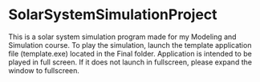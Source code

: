 # SolarSystemSimulationProject
This is a solar system simulation program made for my Modeling and Simulation course.
To play the simulation, launch the template application file (template.exe) located in the Final folder.
Application is intended to be played in full screen. If it does not launch in fullscreen, please expand the window to fullscreen.
